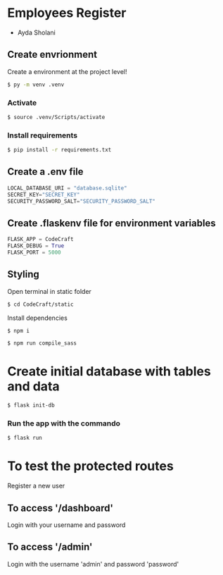 # Employees Register
- Ayda Sholani

## Create envrionment
Create a environment at the project level!
```bash
$ py -m venv .venv
```
### Activate
```bash
$ source .venv/Scripts/activate
```
### Install requirements
```bash
$ pip install -r requirements.txt
```

## Create a .env file 
```python
LOCAL_DATABASE_URI = "database.sqlite"
SECRET_KEY="SECRET_KEY"
SECURITY_PASSWORD_SALT="SECURITY_PASSWORD_SALT"
```

## Create .flaskenv file for environment variables
```python
FLASK_APP = CodeCraft
FLASK_DEBUG = True
FLASK_PORT = 5000
```
## Styling

Open terminal in static folder
```bash
$ cd CodeCraft/static
```
Install dependencies
```bash
$ npm i
```

```bash
$ npm run compile_sass
```
# Create initial database with tables and data
```bash
$ flask init-db
```

### Run the app with the commando 
```bash
$ flask run 
```

# To test the protected routes
Register a new user

## To access '/dashboard'
Login with your username and password

## To access '/admin'
Login with the username 'admin' and password 'password'